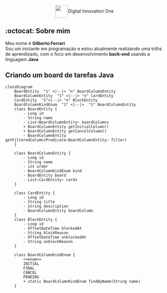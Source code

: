 <div align="center"><img align="center" width="40px" src="https://hermes.digitalinnovation.one/assets/diome/logo-minimized.png">Digital Innovation One</div>  

## :octocat: Sobre mim
Meu nome é **Gilberto Ferrari**<br/>
Sou um iniciante em programação e estou atualmente realizando uma trilha de aprendizado, com o foco em desenvolvimento **back-end** usando a linguagem **Java**<br/>

## Criando um board de tarefas Java  

```mermaid
classDiagram
    BoardEntity  "1" <|--|> "n" BoardColumnEntity
    BoardColumnEntity  "1" <|--|> "n" CardEntity
    CardEntity  "1"<|--|> "n" BlockEntity
    BoardColumnKindEnum  "1" <|--|>  "1" BoardColumnEntity
    class BoardEntity {
        - Long id
        - String name
        - List~BoardColumnEntity~ boardColumns
        + BoardColumnEntity getInitialColumn()
        + BoardColumnEntity getCancelColumn()
        - BoardColumnEntity getFilteredColumn(Predicate~BoardColumnEntity~ filter)
    }

    class BoardColumnEntity {
        - Long id
        - String name
        - int order
        - BoardColumnKindEnum kind
        - BoardEntity board
        - List~CardEntity~ cards
    }

    class CardEntity {
        - Long id
        - String title
        - String description
        - BoardColumnEntity boardColumn
    }
    class BlockEntity {
        - Long id
        - OffsetDateTime blockedAt
        - String blockReason
        - OffsetDateTime unblockedAt
        - String unblockReason
    }

    class BoardColumnKindEnum {
        <<enum>>
        INITIAL
        FINAL
        CANCEL
        PENDING
        + static BoardColumnKindEnum findByName(String name)
    }
```
